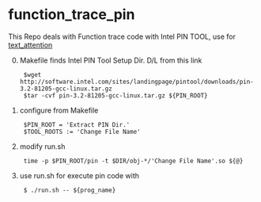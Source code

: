 # function_trace_pin
This Repo deals with Function trace code with Intel PIN TOOL, use for [text_attention](https://github.com/laoeve/text_attention)

0) Makefile finds Intel PIN Tool Setup Dir. D/L from this link

        $wget http://software.intel.com/sites/landingpage/pintool/downloads/pin-3.2-81205-gcc-linux.tar.gz
        $tar -cvf pin-3.2-81205-gcc-linux.tar.gz ${PIN_ROOT}
1) configure from Makefile

        $PIN_ROOT = 'Extract PIN Dir.'
        $TOOL_ROOTS := 'Change File Name'
2) modify run.sh
        
        time -p $PIN_ROOT/pin -t $DIR/obj-*/'Change File Name'.so ${@}

3) use run.sh for execute pin code with 

        $ ./run.sh -- ${prog_name}

   
